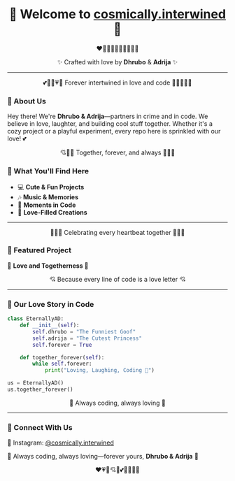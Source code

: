 <h1 align="center">💖 Welcome to <a href="https://github.com/cosmically.interwined">cosmically.interwined</a> 💖</h1>

<p align="center">
  ❤️💌💖💫💞💕💝💗💓💘
</p>

<p align="center">✨ Crafted with love by <b>Dhrubo</b> & <b>Adrija</b> ✨</p>

---

<p align="center">
  💕💖💞💗💌 Forever intertwined in love and code 💌💗💞💖💕
</p>

### 💌 About Us

Hey there! We're **Dhrubo & Adrija**—partners in crime and in code. We believe in love, laughter, and building cool stuff together. Whether it's a cozy project or a playful experiment, every repo here is sprinkled with our love! 💕

<p align="center">
  💘💖💝 Together, forever, and always 💝💖💘
</p>

### 🌟 What You'll Find Here

- 💻 **Cute & Fun Projects**
- 🎶 **Music & Memories**
- 📸 **Moments in Code**
- 💌 **Love-Filled Creations**

---

<p align="center">
  💓💖💞 Celebrating every heartbeat together 💞💖💓
</p>

### 📌 Featured Project

💞 **Love and Togetherness 💫**

<p align="center">
  💘 Because every line of code is a love letter 💘
</p>

---

### 🥰 Our Love Story in Code

```python
class EternallyAD:
    def __init__(self):
        self.dhrubo = "The Funniest Goof"
        self.adrija = "The Cutest Princess"
        self.forever = True

    def together_forever(self):
        while self.forever:
            print("Loving, Laughing, Coding 💖")

us = EternallyAD()
us.together_forever()
```

<p align="center">
  💝 Always coding, always loving 💝
</p>

---

### 📣 Connect With Us

🌸 Instagram: [@cosmically.interwined](https://instagram.com/cosmically.interwined)

💌 Always coding, always loving—forever yours, **Dhrubo & Adrija** 💌

<p align="center">
  ❤️💗💖💘💞💕💓💝💌💫
</p>

